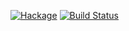 [![Hackage](https://img.shields.io/hackage/v/StateVar.svg)](https://hackage.haskell.org/package/StateVar) [![Build Status](https://travis-ci.org/haskell-opengl/StateVar.png)](https://travis-ci.org/haskell-opengl/StateVar)
